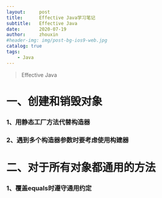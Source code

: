 ```yaml
---
layout:     post
title:      Effective Java学习笔记
subtitle:   Effective Java
date:       2020-07-19
author:     zhouxin
#header-img: img/post-bg-ios9-web.jpg
catalog: true
tags:
    - Java
---
```


> Effective Java

# 一、创建和销毁对象

### 1、用静态工厂方法代替构造器

### 2、遇到多个构造器参数时要考虑使用构建器

# 二、对于所有对象都通用的方法

### 1、覆盖equals时遵守通用约定



